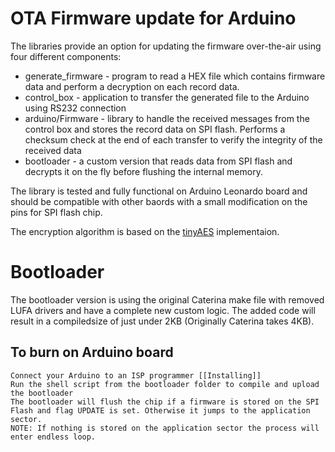 # OTA Firmware update for Arduino
The libraries provide an option for updating the firmware over-the-air using four different components:
- generate_firmware - program to read  a HEX file which contains  firmware data and perform a decryption on each record data.
- control_box - application to transfer the generated file to the Arduino using RS232 connection 
- arduino/Firmware - library to handle the received messages from the control box and stores the record data on SPI flash. Performs a checksum check at the end of each transfer to verify the integrity of the received data
- bootloader - a custom version that reads data from SPI flash and decrypts it on the fly before flushing the internal memory.

The library is tested and fully functional on Arduino Leonardo board and should be compatible with other baords with a small modification on the pins for SPI flash chip.

The encryption algorithm is  based on the [tinyAES](https://github.com/kokke/tiny-AES-c) implementaion.
  
# Bootloader
The bootloader version is using the original Caterina make file with removed LUFA drivers and have a complete new custom logic. The added code will result in a compiledsize of just under 2KB (Originally Caterina takes 4KB). 

## To burn on Arduino board

    Connect your Arduino to an ISP programmer [[Installing]]
    Run the shell script from the bootloader folder to compile and upload the bootloader 
    The bootloader will flush the chip if a firmware is stored on the SPI Flash and flag UPDATE is set. Otherwise it jumps to the application sector.
    NOTE: If nothing is stored on the application sector the process will enter endless loop.



